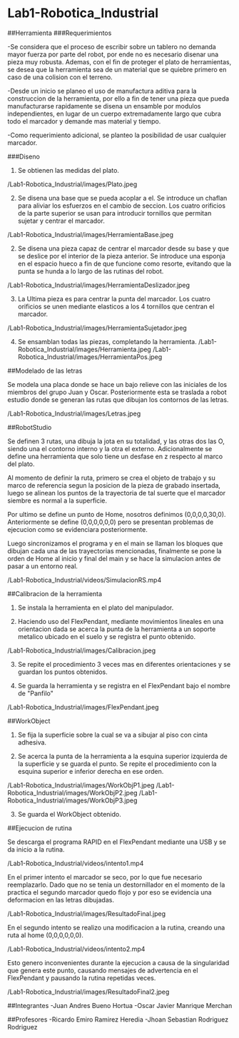 # Lab1-Robotica_Industrial
##Herramienta
###Requerimientos

-Se considera que el proceso de escribir sobre un tablero no demanda mayor fuerza por parte del robot, por ende no es necesario disenar una pieza muy robusta. Ademas, con el fin de proteger el plato de herramientas, se desea que la herramienta sea de un material que se quiebre primero en caso de una colision con el terreno.

-Desde un inicio se planeo el uso de manufactura aditiva para la construccion de la herramienta, por ello a fin de tener una pieza que pueda manufacturarse rapidamente se disena un ensamble por modulos independientes, en lugar de un cuerpo extremadamente largo que cubra todo el marcador y demande mas material y tiempo.

-Como requerimiento adicional, se planteo la posibilidad de usar cualquier marcador.

###Diseno

1. Se obtienen las medidas del plato.

/Lab1-Robotica_Industrial/images/Plato.jpeg

2. Se disena una base que se pueda acoplar a el. Se introduce un chaflan para aliviar los esfuerzos en el cambio de seccion. Los cuatro orificios de la parte superior se usan para introducir tornillos que permitan sujetar y centrar el marcador.

/Lab1-Robotica_Industrial/images/HerramientaBase.jpeg

2. Se disena una pieza capaz de centrar el marcador desde su base y que se deslice por el interior de la pieza anterior. Se introduce una esponja en el espacio hueco a fin de que funcione como resorte, evitando que la punta se hunda a lo largo de las rutinas del robot.

/Lab1-Robotica_Industrial/images/HerramientaDeslizador.jpeg

3. La Ultima pieza es para centrar la punta del marcador. Los cuatro orificios se unen mediante elasticos a los 4 tornillos que centran el marcador.

/Lab1-Robotica_Industrial/images/HerramientaSujetador.jpeg

4. Se ensamblan todas las piezas, completando la herramienta.
/Lab1-Robotica_Industrial/images/Herramienta.jpeg
/Lab1-Robotica_Industrial/images/HerramientaPos.jpeg

##Modelado de las letras

Se modela una placa donde se hace un bajo relieve con las iniciales de los miembros del grupo Juan y Oscar. Posteriormente esta se traslada a robot estudio donde se generan las rutas que dibujan los contornos de las letras.

/Lab1-Robotica_Industrial/images/Letras.jpeg

##RobotStudio

Se definen 3 rutas, una dibuja la jota en su totalidad, y las otras dos las O, siendo una el contorno interno y la otra el externo. Adicionalmente se define una herramienta que solo tiene un desfase en z respecto al marco del plato.

Al momento de definir la ruta, primero se crea el objeto de trabajo y su marco de referencia segun la posicion de la pieza de grabado insertada, luego se alinean los puntos de la trayectoria de tal suerte que el marcador siembre es normal a la superficie. 

Por ultimo se define un punto de Home, nosotros definimos (0,0,0,0,30,0). Anteriormente se define (0,0,0,0,0,0) pero se presentan problemas de ejecucion como se evidenciara posteriormente.

Luego sincronizamos el programa y en el main se llaman los bloques que dibujan cada una de las trayectorias mencionadas, finalmente se pone la orden de Home al inicio y final del main y se hace la simulacion antes de pasar a un entorno real.

/Lab1-Robotica_Industrial/videos/SimulacionRS.mp4

##Calibracion de la herramienta

1. Se instala la herramienta en el plato del manipulador.

2. Haciendo uso del FlexPendant, mediante movimientos lineales en una orientacion dada se acerca la punta de la herramienta a un soporte metalico ubicado en el suelo y se registra el punto obtenido.

/Lab1-Robotica_Industrial/images/Calibracion.jpeg


3. Se repite el procedimiento 3 veces mas en diferentes orientaciones y se guardan los puntos obtenidos.

4. Se guarda la herramienta y se registra en el FlexPendant bajo el nombre de "Panfilo"

/Lab1-Robotica_Industrial/images/FlexPendant.jpeg


##WorkObject

1. Se fija la superficie sobre la cual se va a sibujar al piso con cinta adhesiva.

2. Se acerca la punta de la herramienta a la esquina superior izquierda de la superficie y se guarda el punto. Se repite el procedimiento con la esquina superior e inferior derecha en ese orden.

/Lab1-Robotica_Industrial/images/WorkObjP1.jpeg
/Lab1-Robotica_Industrial/images/WorkObjP2.jpeg
/Lab1-Robotica_Industrial/images/WorkObjP3.jpeg

3. Se guarda el WorkObject obtenido.

##Ejecucion de rutina

Se descarga el programa RAPID en el FlexPendant mediante una USB y se da inicio a la rutina. 

/Lab1-Robotica_Industrial/videos/intento1.mp4

En el primer intento el marcador se seco, por lo que fue necesario reemplazarlo. Dado que no se tenia un destornillador en el momento de la practica el segundo marcador quedo flojo y por eso se evidencia una deformacion en las letras dibujadas.

/Lab1-Robotica_Industrial/images/ResultadoFinal.jpeg

En el segundo intento se realizo una modificacion a la rutina, creando una ruta al home (0,0,0,0,0,0). 

/Lab1-Robotica_Industrial/videos/intento2.mp4

Esto genero inconvenientes durante la ejecucion a causa de la singularidad que genera este punto, causando mensajes de advertencia en el FlexPendant y pausando la rutina repetidas veces.

/Lab1-Robotica_Industrial/images/ResultadoFinal2.jpeg

##Integrantes
-Juan Andres Bueno Hortua
-Oscar Javier Manrique Merchan

##Profesores
-Ricardo Emiro Ramirez Heredia
-Jhoan Sebastian Rodriguez Rodriguez